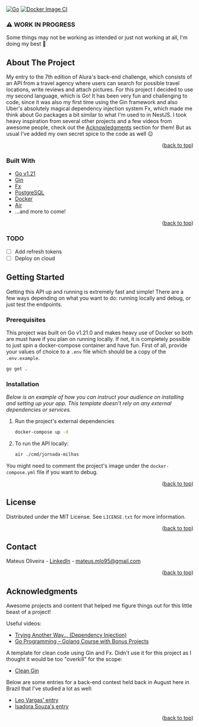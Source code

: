 [![Go](https://github.com/mateusmlo/jornada-milhas/actions/workflows/go.yml/badge.svg)](https://github.com/mateusmlo/jornada-milhas/actions/workflows/go.yml)
[![Docker Image CI](https://github.com/mateusmlo/jornada-milhas/actions/workflows/docker-image.yml/badge.svg)](https://github.com/mateusmlo/jornada-milhas/actions/workflows/docker-image.yml)
<div id="top"></div>
<!--
*** Thanks for checking out the Best-README-Template. If you have a suggestion
*** that would make this better, please fork the repo and create a pull request
*** or simply open an issue with the tag "enhancement".
*** Don't forget to give the project a star!
*** Thanks again! Now go create something AMAZING! :D
-->


### ⚠️ WORK IN PROGRESS
Some things may not be working as intended or just not working at all, I'm doing my best 🥲

<!-- ABOUT THE PROJECT -->
## About The Project

My entry to the 7th edition of Alura's back-end challenge, which consists of an API from a travel agency where users can search for possible travel locations, write reviews and attach pictures. For this project I decided to use my second language, which is Go! It has been very fun and challenging to code, since it was also my first time using the Gin framework and also Uber's absolutely magical dependency injection system Fx, which made me think about Go packages a bit similar to what I'm used to in NestJS. I took heavy inspiration from several other projects and a few videos from awesome people, check out the <a href="#acknowledgments">Acknowledgments</a> section for them! But as usual I've added my own secret spice to the code as well 😉


<p align="right">(<a href="#top">back to top</a>)</p>

### Built With

* [Go v1.21](https://go.dev/)
* [Gin](https://gin-gonic.com/)
* [Fx](https://uber-go.github.io/fx/)
* [PostgreSQL](https://www.postgresql.org/)
* [Docker](https://www.docker.com/)
* [Air](https://github.com/cosmtrek/air)
* ...and more to come!

<p align="right">(<a href="#top">back to top</a>)</p>

### TODO
- [ ] Add refresh tokens
- [ ] Deploy on cloud

<!-- GETTING STARTED -->
## Getting Started

Getting this API up and running is extremely fast and simple! There are a few ways depending on what you want to do: running locally and debug, or just test the endpoints.

### Prerequisites

This project was built on Go v1.21.0 and makes heavy use of Docker so both are must have if you plan on running locally. If not, it is completely possible to just spin a docker-compose container and have fun.
First of all, provide your values of choice to a `.env` file which should be a copy of the `.env.example`.

  ```sh
  go get .
  ```

### Installation

_Below is an example of how you can instruct your audience on installing and setting up your app. This template doesn't rely on any external dependencies or services._

1. Run the project's external dependencies
   ```sh
   docker-compose up -d
   ```
3. To run the API locally:
   ```sh
   air ./cmd/jornada-milhas
   ```

You might need to comment the project's image under the `docker-compose.yml` file if you want to debug.

<p align="right">(<a href="#top">back to top</a>)</p>


<!-- LICENSE -->
## License

Distributed under the MIT License. See `LICENSE.txt` for more information.

<p align="right">(<a href="#top">back to top</a>)</p>



<!-- CONTACT -->
## Contact

Mateus Oliveira - [LinkedIn](https://www.linkedin.com/in/mateusmlo/) - mateus.mlo95@gmail.com

<p align="right">(<a href="#top">back to top</a>)</p>



<!-- ACKNOWLEDGMENTS -->
## Acknowledgments
Awesome projects and content that helped me figure things out for this little beast of a project!

Useful videos:
* [Trying Another Way... (Dependency Injection)](https://www.youtube.com/watch?v=8Oosc55SKrM&t=508s)
* [Go Programming – Golang Course with Bonus Projects](https://www.youtube.com/watch?v=un6ZyFkqFKo&t=10204s)


A template for clean code using Gin and Fx. Didn't use it for this project as I thought it would be too "overkill" for the scope:
* [Clean Gin](https://github.com/dipeshdulal/clean-gin)


Below are some entries for a back-end contest held back in August here in Brazil that I've studied a lot as well:
* [Leo Vargas' entry](https://github.com/leorcvargas/rinha-go)
* [Isadora Souza's entry](https://github.com/isadoramsouza/rinha-de-backend-go/tree/main)

<p align="right">(<a href="#top">back to top</a>)</p>
